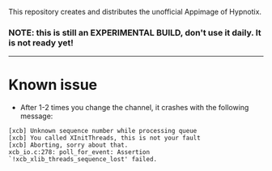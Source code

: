 This repository creates and distributes the unofficial Appimage of Hypnotix.

### NOTE: this is still an EXPERIMENTAL BUILD, don't use it daily. It is not ready yet!

---------------------------------

# Known issue
- After 1-2 times you change the channel, it crashes with the following message:
```
[xcb] Unknown sequence number while processing queue
[xcb] You called XInitThreads, this is not your fault
[xcb] Aborting, sorry about that.
xcb_io.c:278: poll_for_event: Assertion `!xcb_xlib_threads_sequence_lost' failed.
```
